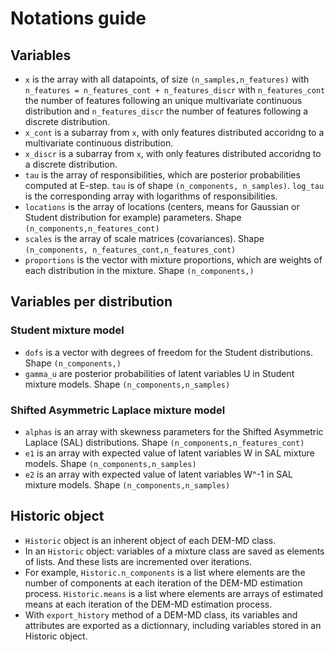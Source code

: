 # Notations guide

## Variables

- `x` is the array with all datapoints, of size `(n_samples,n_features)` with `n_features = n_features_cont + n_features_discr` with `n_features_cont` the number of features following an unique multivariate continuous distribution and `n_features_discr` the number of features following a discrete distribution.
- `x_cont` is a subarray from `x`, with only features distributed accoridng to a multivariate continuous distribution.
- `x_discr` is a subarray from `x`, with only features distributed accoridng to a discrete distribution.
- `tau` is the array of responsibilities, which are posterior probabilities computed at E-step. `tau` is of shape `(n_components, n_samples)`. `log_tau` is the corresponding array with logarithms of responsibilities.
- `locations` is the array of locations (centers, means for Gaussian or Student distribution for example) parameters. Shape `(n_components,n_features_cont)`
- `scales` is the array of scale matrices (covariances). Shape `(n_components, n_features_cont,n_features_cont)`
- `proportions` is the vector with mixture proportions, which are weights of each distribution in the mixture. Shape `(n_components,)` 

## Variables per distribution
### Student mixture model
- `dofs` is a vector with degrees of freedom for the Student distributions. Shape `(n_components,)`
- `gamma_u`  are posterior probabilities of latent variables U in Student mixture models. Shape `(n_components,n_samples)`

### Shifted Asymmetric Laplace mixture model
- `alphas` is an array with skewness parameters for the Shifted Asymmetric Laplace (SAL) distributions. Shape `(n_components,n_features_cont)`
- `e1` is an array with expected value of latent variables W in SAL mixture models. Shape `(n_components,n_samples)`
- `e2` is an array with expected value of latent variables W^-1 in SAL mixture models. Shape `(n_components,n_samples)`

## Historic object

- `Historic` object is an inherent object of each DEM-MD class. 
- In an `Historic` object: variables  of a mixture class are saved as elements of lists. And these lists are incremented over iterations.
- For example, `Historic.n_components` is a list where elements are the number of components at each iteration of the DEM-MD estimation process. `Historic.means` is a list where elements are arrays of estimated means at each iteration of the DEM-MD estimation process.
- With `export_history` method of a DEM-MD class, its variables and attributes are exported as a dictionnary, including variables stored in an Historic object.